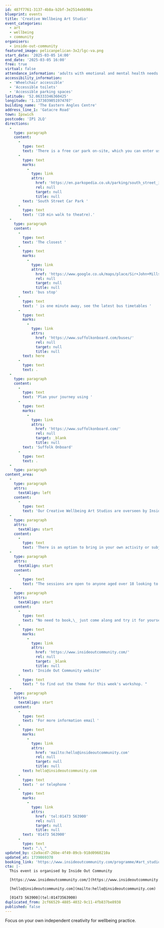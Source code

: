```yaml
---
id: 487f7761-3137-4b8a-b2bf-3e2514ebb98a
blueprint: events
title: 'Creative Wellbeing Art Studio'
event_categories:
  - art
  - wellbeing
  - community
organisers:
  - inside-out-community
featured_image: pelicanpelican-3x2/lgc-va.png
start_date: '2025-03-05 14:00'
end_date: '2025-03-05 16:00'
free: true
virtual: false
attendance_information: 'adults with emotional and mental health needs'
accessibility_information:
  - 'Wheelchair accessible'
  - 'Accessible toilets'
  - 'Accessible parking spaces'
latitude: '52.06333346360425'
longitude: '1.1373039051974707'
building_name: 'The Eastern Angles Centre'
address_line_1: 'Gatacre Road'
town: Ipswich
postcode: 'IP1 2LQ'
directions:
  -
    type: paragraph
    content:
      -
        type: text
        text: 'There is a free car park on-site, which you can enter using the large blue gates located on the right-hand side of Gatacre Road. Other car parks nearby which are pay and display include '
      -
        type: text
        marks:
          -
            type: link
            attrs:
              href: 'https://en.parkopedia.co.uk/parking/south_street_ipswich/?arriving=202410311500&leaving=202410311700'
              rel: null
              target: null
              title: null
        text: 'South Street Car Park '
      -
        type: text
        text: '(10 min walk to theatre).'
  -
    type: paragraph
    content:
      -
        type: text
        text: 'The closest '
      -
        type: text
        marks:
          -
            type: link
            attrs:
              href: 'https://www.google.co.uk/maps/place/Sir+John+Mills+Theatre/@52.0631843,1.1376062,19.75z/data=!4m12!1m6!3m5!1s0x47d9a1b5f34a8ddd:0xe05bc781d84ef4dd!2sEastern+Angles+Centre!8m2!3d52.0631422!4d1.13732!3m4!1s0x47d9a1b5f9a67d49:0x8856208cee78829a!8m2!3d52.063236!4d1.137275'
              rel: null
              target: null
              title: null
        text: 'bus stop'
      -
        type: text
        text: ' is one minute away, see the latest bus timetables '
      -
        type: text
        marks:
          -
            type: link
            attrs:
              href: 'https://www.suffolkonboard.com/buses/'
              rel: null
              target: null
              title: null
        text: here
      -
        type: text
        text: .
  -
    type: paragraph
    content:
      -
        type: text
        text: 'Plan your journey using '
      -
        type: text
        marks:
          -
            type: link
            attrs:
              href: 'https://www.suffolkonboard.com/'
              rel: null
              target: _blank
              title: null
        text: 'Suffolk Onboard'
      -
        type: text
        text: .
  -
    type: paragraph
content_area:
  -
    type: paragraph
    attrs:
      textAlign: left
    content:
      -
        type: text
        text: 'Our Creative Wellbeing Art Studios are overseen by Inside Out Community Programme Leaders, Allan Williams and Karen Densham and take place at Eastern Angles Centre on a Wednesday afternoon and Friday morning.'
  -
    type: paragraph
    attrs:
      textAlign: start
    content:
      -
        type: text
        text: 'There is an option to bring in your own activity or subject for exploration or to use the weekly ‘themed’ activity outlined by either the programme leaders or visiting artist. '
  -
    type: paragraph
    attrs:
      textAlign: start
    content:
      -
        type: text
        text: "The sessions are open to anyone aged over 18 looking to improve their mental health or emotional wellbeing.\_No previous experience of the arts is necessary.\_"
  -
    type: paragraph
    attrs:
      textAlign: start
    content:
      -
        type: text
        text: "No need to book,\_ just come along and try it for yourself.\_Visit the "
      -
        type: text
        marks:
          -
            type: link
            attrs:
              href: 'https://www.insideoutcommunity.com/'
              rel: null
              target: _blank
              title: null
        text: 'Inside Out Community website'
      -
        type: text
        text: " to find out the theme for this week's workshop. "
  -
    type: paragraph
    attrs:
      textAlign: start
    content:
      -
        type: text
        text: 'For more information email '
      -
        type: text
        marks:
          -
            type: link
            attrs:
              href: 'mailto:hello@insideoutcommunity.com'
              rel: null
              target: null
              title: null
        text: hello@insideoutcommunity.com
      -
        type: text
        text: ' or telephone '
      -
        type: text
        marks:
          -
            type: link
            attrs:
              href: 'tel:01473 563900'
              rel: null
              target: null
              title: null
        text: '01473 563900'
      -
        type: text
        text: ".\_"
updated_by: c2a9acd7-26be-4f49-89cb-918d0960210a
updated_at: 1739869378
booking_link: 'https://www.insideoutcommunity.com/programme/#art_studio'
cta: |-
  This event is organised by Inside Out Community

  [https://www.insideoutcommunity.com/](https://www.insideoutcommunity.com/) 

  [hello@insideoutcommunity.com](mailto:hello@insideoutcommunity.com)

  [01473 563900](tel:01473563900)
duplicated_from: 2cf66529-4885-4032-9c11-4fb837be8938
published: false
---
```

Focus on your own independent creativity for wellbeing practice.